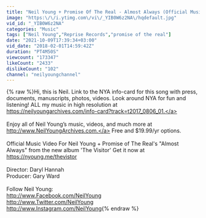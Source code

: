 ```yaml
---
title: "Neil Young + Promise Of The Real - Almost Always (Official Music Video)"
image: "https:\/\/i.ytimg.com\/vi\/_YIB0W6z2NA\/hqdefault.jpg"
vid_id: "_YIB0W6z2NA"
categories: "Music"
tags: ["Neil Young","Reprise Records","promise of the real"]
date: "2021-10-09T17:39:34+03:00"
vid_date: "2018-02-01T14:59:42Z"
duration: "PT4M50S"
viewcount: "173347"
likeCount: "2433"
dislikeCount: "102"
channel: "neilyoungchannel"
---
```

{% raw %}Hi, this is Neil. Link to the NYA info-card for this song with press, documents, manuscripts, photos, videos. Look around NYA for fun and listening! ALL my music in high resolution at <a rel="nofollow" target="blank" href="https://neilyoungarchives.com/info-card?track=t2017_0806_01.">https://neilyoungarchives.com/info-card?track=t2017_0806_01.</a><br /><br />Enjoy all of Neil Young’s music, videos, and much more at <a rel="nofollow" target="blank" href="http://www.NeilYoungArchives.com.">http://www.NeilYoungArchives.com.</a> Free and $19.99/yr options.<br /><br />Official Music Video For Neil Young + Promise of The Real's &quot;Almost Always&quot; from the new album 'The Visitor' Get it now at <a rel="nofollow" target="blank" href="https://nyoung.me/thevistor">https://nyoung.me/thevistor</a><br /><br />Director: Daryl Hannah<br />Producer: Gary Ward<br /><br />Follow Neil Young:<br /><a rel="nofollow" target="blank" href="http://www.Facebook.com/NeilYoung">http://www.Facebook.com/NeilYoung</a><br /><a rel="nofollow" target="blank" href="http://www.Twitter.com/NeilYoung">http://www.Twitter.com/NeilYoung</a><br /><a rel="nofollow" target="blank" href="http://www.Instagram.com/NeilYoung">http://www.Instagram.com/NeilYoung</a>{% endraw %}
